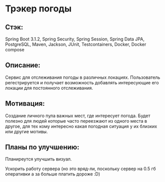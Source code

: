 # Трэкер погоды

## Стэк:

Spring Boot 3.1.2, Spring Security, Spring Session, Spring Data JPA, PostgreSQL, Maven, Jackson, 
JUnit, Testcontainers, Docker, Docker compose

## Описание:

Сервис для отслеживания погоды в различных локациях. Пользователь 
регестрируется и получает возможность добавлять интересующие его локации
для постоянного отслеживания. 

## Мотивация:

Создание личного пула важных мест, где интересует погода. Будет полезно
для людей которые часто переезжают из одного места в другое, для тех кому интересно
какая погодная ситуация у их близких или другие мотивы.

## Планы по улучшению:

 Планиреутся улучшить визуал.

Ускорить работу сервера (но это вряд-ли, поскольку сервер на 0.5 гб оперативки а за больше платить дороже :D)